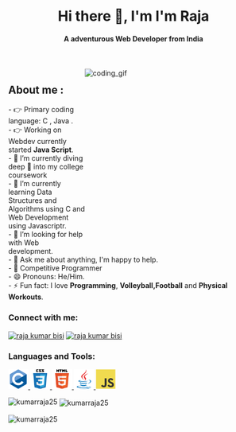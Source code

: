 <h1 align="center">Hi there 👋, I'm I'm Raja</h1>
<h4 align="center">A adventurous Web Developer from India</h4>
<br>
<br>
<img align="right" alt="coding_gif" width="350px" height="360px" src="https://img.freepik.com/free-vector/man-browsing-social-media_1308-120816.jpg?size=626&ext=jpg&ga=GA1.1.591867301.1702744602&semt=ais">

<div>
  <h2>About me :</h2>
  - 👉 Primary coding language: C , Java .<br>
  - 👉 Working on Webdev  currently started <b>Java Script</b>.<br>
  - 🔭 I’m currently diving deep 🤿 into my college coursework<br>
  - 🌱 I’m currently learning Data Structures and Algorithms using C and Web Development using Javascriptr.<br>
  - 🤔 I’m looking for help with Web development.<br>
  - 💬 Ask me about anything, I'm happy to help.<br>
  - 🤩 Competitive Programmer<br>
  - 😄 Pronouns: He/Him.<br>
  - ⚡ Fun fact: I love <b>Programming</b>, <b>Volleyball,Football</b> and <b>Physical Workouts</b>.<br>
</div>

<h3 align="left">Connect with me:</h3>
<p align="left">
<a href="https://twitter.com/raja kumar bisi" target="blank"><img align="center" src="https://raw.githubusercontent.com/rahuldkjain/github-profile-readme-generator/master/src/images/icons/Social/twitter.svg" alt="raja kumar bisi" height="30" width="40" /></a>
<a href="https://linkedin.com/in/raja kumar bisi" target="blank"><img align="center" src="https://raw.githubusercontent.com/rahuldkjain/github-profile-readme-generator/master/src/images/icons/Social/linked-in-alt.svg" alt="raja kumar bisi" height="30" width="40" /></a>
</p>

<h3 align="left">Languages and Tools:</h3>
<p align="left"> <a href="https://www.cprogramming.com/" target="_blank" rel="noreferrer"> <img src="https://raw.githubusercontent.com/devicons/devicon/master/icons/c/c-original.svg" alt="c" width="40" height="40"/> </a> <a href="https://www.w3schools.com/css/" target="_blank" rel="noreferrer"> <img src="https://raw.githubusercontent.com/devicons/devicon/master/icons/css3/css3-original-wordmark.svg" alt="css3" width="40" height="40"/> </a> <a href="https://www.w3.org/html/" target="_blank" rel="noreferrer"> <img src="https://raw.githubusercontent.com/devicons/devicon/master/icons/html5/html5-original-wordmark.svg" alt="html5" width="40" height="40"/> </a> <a href="https://www.java.com" target="_blank" rel="noreferrer"> <img src="https://raw.githubusercontent.com/devicons/devicon/master/icons/java/java-original.svg" alt="java" width="40" height="40"/> </a> <a href="https://developer.mozilla.org/en-US/docs/Web/JavaScript" target="_blank" rel="noreferrer"> <img src="https://raw.githubusercontent.com/devicons/devicon/master/icons/javascript/javascript-original.svg" alt="javascript" width="40" height="40"/> </a> </p>

<p><img align="left" src="https://github-readme-stats.vercel.app/api/top-langs?username=kumarraja25&show_icons=true&locale=en&layout=compact" alt="kumarraja25" /></p>

<p>&nbsp;<img align="center" src="https://github-readme-stats.vercel.app/api?username=kumarraja25&show_icons=true&locale=en" alt="kumarraja25" /></p>

<p><img align="center" src="https://github-readme-streak-stats.herokuapp.com/?user=kumarraja25&" alt="kumarraja25" /></p>
